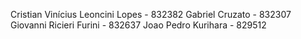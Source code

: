 Cristian Vinícius Leoncini Lopes - 832382
Gabriel Cruzato - 832307
Giovanni Ricieri Furini - 832637
Joao Pedro Kurihara - 829512
